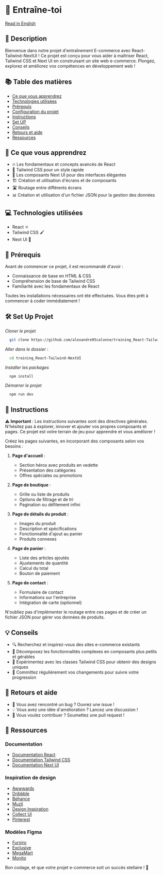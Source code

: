 # 🫵 Entraîne-toi

[Read in English](README.md)

## 🎨 Description

Bienvenue dans notre projet d'entraînement E-commerce avec React-Tailwind-NextUI ! Ce projet est conçu pour vous aider à maîtriser React, Tailwind CSS et Next UI en construisant un site web e-commerce. Plongez, explorez et améliorez vos compétences en développement web !

## 📚 Table des matières

- [Ce que vous apprendrez](#-ce-que-vous-apprendrez)
- [Technologies utilisées](#-technologies-utilisées)
- [Prérequis](#-prérequis)
- [Configuration du projet](#-configuration-du-projet)
- [Instructions](#-instructions)
- [Set UP](#-set-up-projet)
- [Conseils](#-conseils)
- [Retours et aide](#-retours-et-aide)
- [Ressources](#-ressources)

## 🧠 Ce que vous apprendrez

- 🔥 Les fondamentaux et concepts avancés de React
- 🎨 Tailwind CSS pour un style rapide
- 🧩 Les composants Next UI pour des interfaces élégantes
- 🏗️ Création et utilisation d'écrans et de composants
- 🛣️ Routage entre différents écrans
- 📊 Création et utilisation d'un fichier JSON pour la gestion des données

## 💻 Technologies utilisées

- React ⚛️
- Tailwind CSS 🖌️
- Next UI 🎁

## 🧰 Prérequis

Avant de commencer ce projet, il est recommandé d'avoir :

- Connaissance de base en HTML & CSS
- Compréhension de base de Tailwind CSS
- Familiarité avec les fondamentaux de React

Toutes les installations nécessaires ont été effectuées. Vous êtes prêt à commencer à coder immédiatement !

## 🛠 Set Up Projet

_Cloner le projet_

```bash
  git clone https://github.com/alexandre95calonne/training_React-Tailwind-NextUI.git
```

_Aller dans le dossier_ :

```bash
  cd training_React-Tailwind-NextUI
```

_Installer les packages_

```bash
  npm install
```

_Démarrer le projet_

```bash
  npm run dev
```

## 📝 Instructions

⚠️ **Important** : Les instructions suivantes sont des directives générales. N'hésitez pas à explorer, innover et ajouter vos propres composants et pages. Ce projet est votre terrain de jeu pour apprendre et vous améliorer !

Créez les pages suivantes, en incorporant des composants selon vos besoins :

1. **Page d'accueil** :

   - Section héros avec produits en vedette
   - Présentation des catégories
   - Offres spéciales ou promotions

2. **Page de boutique** :

   - Grille ou liste de produits
   - Options de filtrage et de tri
   - Pagination ou défilement infini

3. **Page de détails du produit** :

   - Images du produit
   - Description et spécifications
   - Fonctionnalité d'ajout au panier
   - Produits connexes

4. **Page de panier** :

   - Liste des articles ajoutés
   - Ajustements de quantité
   - Calcul du total
   - Bouton de paiement

5. **Page de contact** :
   - Formulaire de contact
   - Informations sur l'entreprise
   - Intégration de carte (optionnel)

N'oubliez pas d'implémenter le routage entre ces pages et de créer un fichier JSON pour gérer vos données de produits.

## 💡 Conseils

- 🔍 Recherchez et inspirez-vous des sites e-commerce existants
- 🧩 Décomposez les fonctionnalités complexes en composants plus petits et gérables
- 🎨 Expérimentez avec les classes Tailwind CSS pour obtenir des designs uniques
- 🔄 Committez régulièrement vos changements pour suivre votre progression

## 🤔 Retours et aide

- 🐛 Vous avez rencontré un bug ? Ouvrez une issue !
- 💡 Vous avez une idée d'amélioration ? Lancez une discussion !
- 🤝 Vous voulez contribuer ? Soumettez une pull request !

## 🔗 Ressources

### Documentation

- [Documentation React](https://fr.reactjs.org/docs/getting-started.html)
- [Documentation Tailwind CSS](https://tailwindcss.com/docs)
- [Documentation Next UI](https://nextui.org/docs/guide/introduction)

### Inspiration de design

- [Awwwards](https://www.awwwards.com/)
- [Dribbble](https://dribbble.com/)
- [Behance](https://www.behance.net/)
- [Muzli](https://muz.li/)
- [Design Inspiration](https://www.designspiration.com/)
- [Collect UI](https://collectui.com/)
- [Pinterest](https://www.pinterest.com/)

### Modèles Figma

- [Furniro](<https://www.figma.com/design/qpQv3DaJWEIE9adU6nOIn7/eCommerce-Website-%7C-Web-Page-Design-%7C-UI-KIT-%7C-Interior-Landing-Page-(Community)?node-id=1-3&t=8e6MEPcowM2umLwj-0>)
- [Exclusive](<https://www.figma.com/design/5Ud9fpg0Z5vuP1ZIJqwlIK/Full-E-Commerce-Website-UI-UX-Design-(Community)?node-id=1-3&t=24UCmJg66FaCjmn8-0>)
- [MegaMart](<https://www.figma.com/design/51wBCAvn4tMccFnqZYC4jz/Ecommerce-Website-Design-(Community)?node-id=0-1&t=eUxWrQgSuUBa3a5X-0>)
- [Monito](<https://www.figma.com/design/QFfuImGSUdozaxHIQTrZKA/[FREE-TEMPLATE]-eCommerce-Website---Monito-Pets-for-Best-(Community)-(Community)?node-id=1-4&t=7DfklOyvOqy6uaJz-0>)

Bon codage, et que votre projet e-commerce soit un succès stellaire ! 🌟
